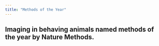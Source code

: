 ```yaml
---
title: "Methods of the Year"
---
```


## Imaging in behaving animals named methods of the year by Nature Methods.

